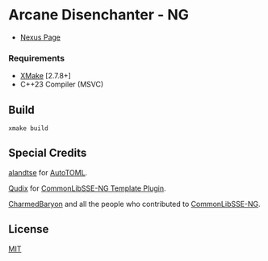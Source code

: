 # Arcane Disenchanter - NG

* [Nexus Page](https://www.nexusmods.com/skyrimspecialedition/mods/99375)

### Requirements

* [XMake](https://xmake.io/) [2.7.8+]
* C++23 Compiler (MSVC)

## Build
```
xmake build
```

## Special Credits

[alandtse](https://github.com/alandtse) for [AutoTOML](https://github.com/alandtse/AutoTOML).

[Qudix](https://github.com/Qudix) for [CommonLibSSE-NG Template Plugin](https://github.com/Qudix/template-commonlibsse-ng).

[CharmedBaryon](https://github.com/CharmedBaryon) and all the people who contributed to [CommonLibSSE-NG](https://github.com/CharmedBaryon/CommonLibSSE-NG).

## License
[MIT](LICENSE)
